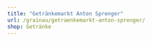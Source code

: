 ```yaml
---
title: "Getränkemarkt Anton Sprenger"
url: /grainau/getraenkemarkt-anton-sprenger/
shop: Getränke
---
```

